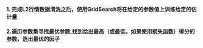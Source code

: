 #### 1. 完成L2行情数据清洗之后，使用GridSearch将在给定的参数值上训练给定的估计量
#### 2.遍历参数集寻找最优参数,找到给出最高（或最低，如果使用损失函数）得分的参数，选出最优的因子
